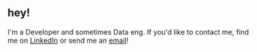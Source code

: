 ## hey!
I'm a Developer and sometimes Data eng.
If you'd like to contact me, find me on [LinkedIn](https://www.linkedin.com/in/filipposansoldo/) or send me an [email](mailto:filipposansoldo@me.com)!
